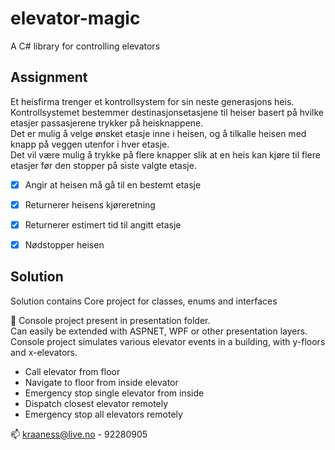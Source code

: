 # elevator-magic
A C# library for controlling elevators

## Assignment
Et heisfirma trenger et kontrollsystem for sin neste generasjons heis.  
Kontrollsystemet bestemmer destinasjonsetasjene til heiser basert på hvilke etasjer passasjerene trykker på heisknappene.  
Det er mulig å velge ønsket etasje inne i heisen, og å tilkalle heisen med knapp på veggen utenfor i hver etasje.  
Det vil være mulig å trykke på flere knapper slik at en heis kan kjøre til flere etasjer før den stopper på siste valgte etasje.  

- [x] Angir at heisen må gå til en bestemt etasje
- [x] Returnerer heisens kjøreretning
- [x] Returnerer estimert tid til angitt etasje
- [x] Nødstopper heisen


## Solution
Solution contains Core project for classes, enums and interfaces

👀 Console project present in presentation folder.  
Can easily be extended with ASPNET, WPF or other presentation layers.  
Console project simulates various elevator events in a building, with y-floors and x-elevators.  
- Call elevator from floor
- Navigate to floor from inside elevator
- Emergency stop single elevator from inside
- Dispatch closest elevator remotely
- Emergency stop all elevators remotely

📫 kraaness@live.no - 92280905